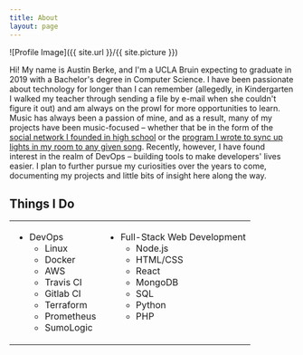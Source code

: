 ```yaml
---
title: About
layout: page
---
```

![Profile Image]({{ site.url }}/{{ site.picture }})
<p>Hi! My name is Austin Berke, and I'm a UCLA Bruin expecting to graduate in 2019 with a Bachelor's degree in Computer Science. I have been passionate about technology for longer than I can remember (allegedly, in Kindergarten I walked my teacher through sending a file by e-mail when she couldn't figure it out) and am always on the prowl for more opportunities to learn. Music has always been a passion of mine, and as a result, many of my projects have been music-focused – whether that be in the form of the <a href="https://www.linkedin.com/in/austinberke#experience-411314406">social network I founded in high school</a> or the <a href="https://github.com/austinberke/MIDIToLED">program I wrote to sync up lights in my room to any given song</a>. Recently, however, I have found interest in the realm of DevOps – building tools to make developers' lives easier. I plan to further pursue my curiosities over the years to come, documenting my projects and little bits of insight here along the way.</p>

<h2>Things I Do</h2>

<table style="width: 100%;">
  <tr>
    <td>
      <ul>
        <li>
          DevOps
          <ul>
            <li>Linux</li>
            <li>Docker</li>
            <li>AWS</li>
            <li>Travis CI</li>
            <li>Gitlab CI</li>
            <li>Terraform</li>
            <li>Prometheus</li>
            <li>SumoLogic</li>
          </ul>
        </li>
      </ul>
    </td>
    <td>
      <ul>
        <li>
          Full-Stack Web Development
          <ul>
            <li>Node.js</li>
            <li>HTML/CSS</li>
            <li>React</li>
            <li>MongoDB</li>
            <li>SQL</li>
            <li>Python</li>
            <li>PHP</li>
            <br />
          </ul>
        </li>
      </ul>
    </td>
  </tr>
</table>
